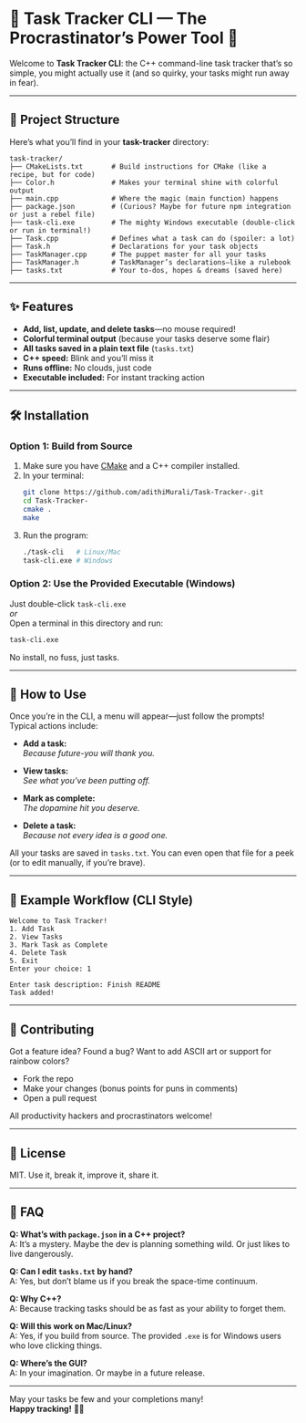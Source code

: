 # 📝 Task Tracker CLI — The Procrastinator’s Power Tool 🚀

Welcome to **Task Tracker CLI**: the C++ command-line task tracker that’s so simple, you might actually use it (and so quirky, your tasks might run away in fear).

---

## 🌳 Project Structure

Here’s what you’ll find in your **task-tracker** directory:

```
task-tracker/
├── CMakeLists.txt       # Build instructions for CMake (like a recipe, but for code)
├── Color.h              # Makes your terminal shine with colorful output
├── main.cpp             # Where the magic (main function) happens
├── package.json         # (Curious? Maybe for future npm integration or just a rebel file)
├── task-cli.exe         # The mighty Windows executable (double-click or run in terminal!)
├── Task.cpp             # Defines what a task can do (spoiler: a lot)
├── Task.h               # Declarations for your task objects
├── TaskManager.cpp      # The puppet master for all your tasks
├── TaskManager.h        # TaskManager’s declarations—like a rulebook
├── tasks.txt            # Your to-dos, hopes & dreams (saved here)
```

---

## ✨ Features

- **Add, list, update, and delete tasks**—no mouse required!
- **Colorful terminal output** (because your tasks deserve some flair)
- **All tasks saved in a plain text file** (`tasks.txt`)
- **C++ speed:** Blink and you’ll miss it
- **Runs offline:** No clouds, just code
- **Executable included:** For instant tracking action

---

## 🛠️ Installation

### Option 1: Build from Source

1. Make sure you have [CMake](https://cmake.org/) and a C++ compiler installed.
2. In your terminal:
    ```bash
    git clone https://github.com/adithiMurali/Task-Tracker-.git
    cd Task-Tracker-
    cmake .
    make
    ```
3. Run the program:
    ```bash
    ./task-cli   # Linux/Mac
    task-cli.exe # Windows
    ```

### Option 2: Use the Provided Executable (Windows)

Just double-click `task-cli.exe`  
_or_  
Open a terminal in this directory and run:
```bash
task-cli.exe
```
No install, no fuss, just tasks.

---

## 🚦 How to Use

Once you’re in the CLI, a menu will appear—just follow the prompts!  
Typical actions include:

- **Add a task:**  
  _Because future-you will thank you._

- **View tasks:**  
  _See what you’ve been putting off._

- **Mark as complete:**  
  _The dopamine hit you deserve._

- **Delete a task:**  
  _Because not every idea is a good one._

All your tasks are saved in `tasks.txt`. You can even open that file for a peek (or to edit manually, if you’re brave).

---

## 🧙 Example Workflow (CLI Style)

```
Welcome to Task Tracker!
1. Add Task
2. View Tasks
3. Mark Task as Complete
4. Delete Task
5. Exit
Enter your choice: 1

Enter task description: Finish README
Task added!
```

---

## 🦄 Contributing

Got a feature idea? Found a bug? Want to add ASCII art or support for rainbow colors?  
- Fork the repo
- Make your changes (bonus points for puns in comments)
- Open a pull request

All productivity hackers and procrastinators welcome!

---

## 📃 License

MIT. Use it, break it, improve it, share it.

---

## 🤔 FAQ

**Q: What’s with `package.json` in a C++ project?**  
A: It’s a mystery. Maybe the dev is planning something wild. Or just likes to live dangerously.

**Q: Can I edit `tasks.txt` by hand?**  
A: Yes, but don’t blame us if you break the space-time continuum.

**Q: Why C++?**  
A: Because tracking tasks should be as fast as your ability to forget them.

**Q: Will this work on Mac/Linux?**  
A: Yes, if you build from source. The provided `.exe` is for Windows users who love clicking things.

**Q: Where’s the GUI?**  
A: In your imagination. Or maybe in a future release.

---

May your tasks be few and your completions many!  
**Happy tracking!** 📝🚀
